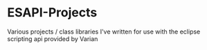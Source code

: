 # ESAPI-Projects

Various projects / class libraries I've written for use with the eclipse scripting api provided by Varian
